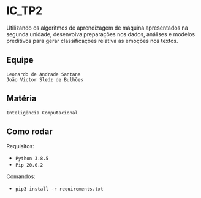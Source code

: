 # IC_TP2
Utilizando os algoritmos de aprendizagem de máquina apresentados na segunda unidade,
desenvolva preparações nos dados, análises e modelos preditivos para gerar classificações relativa
as emoções nos textos.

## Equipe 
    Leonardo de Andrade Santana
    João Victor Sledz de Bulhões

## Matéria
    Inteligência Computacional

## Como rodar
     
Requisitos:
 - `Python 3.8.5`
 - `Pip 20.0.2`

Comandos:
 - ```pip3 install -r requirements.txt```
